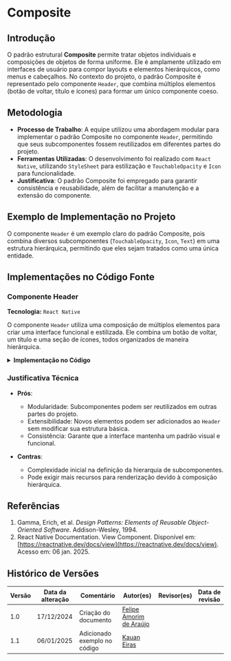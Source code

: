 # Composite

## Introdução

O padrão estrutural **Composite** permite tratar objetos individuais e composições de objetos de forma uniforme. Ele é amplamente utilizado em interfaces de usuário para compor layouts e elementos hierárquicos, como menus e cabeçalhos. No contexto do projeto, o padrão Composite é representado pelo componente `Header`, que combina múltiplos elementos (botão de voltar, título e ícones) para formar um único componente coeso.

## Metodologia

- **Processo de Trabalho**: A equipe utilizou uma abordagem modular para implementar o padrão Composite no componente `Header`, permitindo que seus subcomponentes fossem reutilizados em diferentes partes do projeto.
- **Ferramentas Utilizadas**: O desenvolvimento foi realizado com `React Native`, utilizando `StyleSheet` para estilização e `TouchableOpacity` e `Icon` para funcionalidade.
- **Justificativa**: O padrão Composite foi empregado para garantir consistência e reusabilidade, além de facilitar a manutenção e a extensão do componente.

## Exemplo de Implementação no Projeto

O componente `Header` é um exemplo claro do padrão Composite, pois combina diversos subcomponentes (`TouchableOpacity`, `Icon`, `Text`) em uma estrutura hierárquica, permitindo que eles sejam tratados como uma única entidade.

## Implementações no Código Fonte

### Componente Header

**Tecnologia:** `React Native`

O componente `Header` utiliza uma composição de múltiplos elementos para criar uma interface funcional e estilizada. Ele combina um botão de voltar, um título e uma seção de ícones, todos organizados de maneira hierárquica.

<details>
<summary><b>Implementação no Código</b></summary>

![Header Component](./assets/Composite%20-%20Header.png)

</details>

### Justificativa Técnica

- **Prós**:
  - Modularidade: Subcomponentes podem ser reutilizados em outras partes do projeto.
  - Extensibilidade: Novos elementos podem ser adicionados ao `Header` sem modificar sua estrutura básica.
  - Consistência: Garante que a interface mantenha um padrão visual e funcional.

- **Contras**:
  - Complexidade inicial na definição da hierarquia de subcomponentes.
  - Pode exigir mais recursos para renderização devido à composição hierárquica.

## Referências

1. Gamma, Erich, et al. *Design Patterns: Elements of Reusable Object-Oriented Software*. Addison-Wesley, 1994.
2. React Native Documentation. View Component. Disponível em: [https://reactnative.dev/docs/view](https://reactnative.dev/docs/view). Acesso em: 06 jan. 2025.

## Histórico de Versões

| Versão | Data da alteração | Comentário | Autor(es) | Revisor(es) | Data de revisão |
|--------|-----------|-----------|-----------|-------------|-------------|
| 1.0 | 17/12/2024 | Criação do documento | [Felipe Amorim de Araújo](https://github.com/lipeaaraujo) |  |  |
| 1.1 | 06/01/2025 | Adicionado exemplo no código  | [Kauan Eiras](https://github.com/kauaneiras) |  |  |